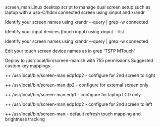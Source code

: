  screen_man
 Linux desktop script to manage dual screen setup such as laptop with a usb-C/hdmi connected screen using xinput and xrandr

 Identify your screen names using
 xrandr --query | grep -w connected

 Identify your input devices (touch input) using 
 xinput --list

 Identify your screen names using
 xrandr --query | grep -w connected

 Edit your touch screen device names as in grep 'TSTP MTouch' 

 Deploy to /usr/local/bin/screen-man.sh with 755 permissions
 Suggested custom key mappings
   
<ctl>+<alt>+<up> /usr/local/bin/screen-man edp1dp2 - configure for 2nd screen to right

<ctl>+<alt>+<right> /usr/local/bin/screen-man dp2 - configure for external screen only

<ctl>+<alt>+<left> /usr/local/bin/screen-man edp1 - configure for laptop LCD only

<ctl>+<alt>+<down> /usr/local/bin/screen-man  edp1dp2 - configure for 2nd screen to left

<ctl>+<alt>+<M> /usr/local/bin/screen-man - default refresh touch mapping and brightness tracking


